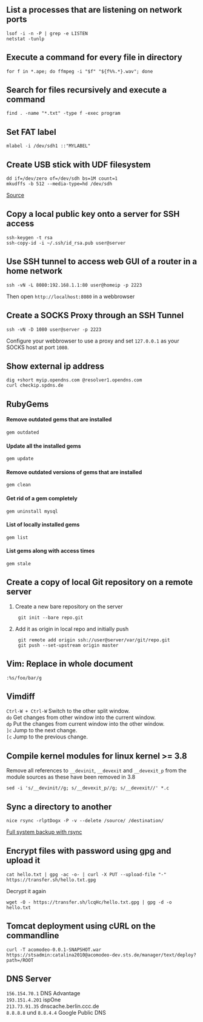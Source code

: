 List a processes that are listening on network ports
----------------------------------------------------
	lsof -i -n -P | grep -e LISTEN
	netstat -tunlp


Execute a command for every file in directory
---------------------------------------------
	for f in *.ape; do ffmpeg -i "$f" "${f%%.*}.wav"; done

Search for files recursively and execute a command
--------------------------------------------------
	find . -name "*.txt" -type f -exec program


Set FAT label
-------------
	mlabel -i /dev/sdh1 ::"MYLABEL"
	
	
Create USB stick with UDF filesystem
------------------------------------
	dd if=/dev/zero of=/dev/sdh bs=1M count=1
	mkudffs -b 512 --media-type=hd /dev/sdh
	
[Source](http://tanguy.ortolo.eu/blog/article93/usb-udf)

Copy a local public key onto a server for SSH access
----------------------------------------------------
	ssh-keygen -t rsa
	ssh-copy-id -i ~/.ssh/id_rsa.pub user@server


Use SSH tunnel to access web GUI of a router in a home network
----------------------------------------------------------
	ssh -vN -L 8080:192.168.1.1:80 user@homeip -p 2223

Then open `http://localhost:8080` in a webbrowser


Create a SOCKS Proxy through an SSH Tunnel
------------------------------------------
	ssh -vN -D 1080 user@server -p 2223
	
Configure your webbrowser to use a proxy and set `127.0.0.1` as your SOCKS host at port `1080`.


Show external ip address
------------------------
	dig +short myip.opendns.com @resolver1.opendns.com
	curl checkip.spdns.de


RubyGems
--------
#### Remove outdated gems that are installed
	gem outdated

#### Update all the installed gems
	gem update
	
#### Remove outdated versions of gems that are installed
	gem clean
	
#### Get rid of a gem completely
	gem uninstall mysql

#### List of locally installed gems
	gem list
	
#### List gems along with access times
	gem stale
	

Create a copy of local Git repository on a remote server
--------------------------------------------------------

1. Create a new bare repository on the server

		git init --bare repo.git

2. Add it as origin in local repo and initially push

		git remote add origin ssh://user@server/var/git/repo.git
		git push --set-upstream origin master
	

Vim: Replace in whole document
------------------------------
	:%s/foo/bar/g


Vimdiff
-------

`Ctrl-W + Ctrl-W` Switch to the other split window.  
`do` Get changes from other window into the current window.  
`dp` Put the changes from current window into the other window.  
`]c` Jump to the next change.  
`[c` Jump to the previous change.


Compile kernel modules for linux kernel >= 3.8
----------------------------------------------

Remove all references to `__devinit`, `__devexit` and `__devexit_p` from the module sources as these have been removed in 3.8

	sed -i 's/__devinit//g; s/__devexit_p//g; s/__devexit//' *.c


Sync a directory to another
---------------------------
	nice rsync -rlptDogx -P -v --delete /source/ /destination/

[Full system backup with rsync](https://wiki.archlinux.org/index.php/full_system_backup_with_rsync)


Encrypt files with password using gpg and upload it
---------------------------------------------------
	cat hello.txt | gpg -ac -o- | curl -X PUT --upload-file "-" https://transfer.sh/hello.txt.gpg
	
Decrypt it again

	wget -O - https://transfer.sh/lcqHc/hello.txt.gpg | gpg -d -o hello.txt


Tomcat deployment using cURL on the commandline
-----------------------------------------------
	curl -T acomodeo-0.0.1-SNAPSHOT.war https://stsadmin:catalina2010@acomodeo-dev.sts.de/manager/text/deploy?path=/ROOT


DNS Server
----------
`156.154.70.1`				DNS Advantage  
`193.151.4.201`				ispOne  
`213.73.91.35`				dnscache.berlin.ccc.de  
`8.8.8.8` und `8.8.4.4`		Google Public DNS

